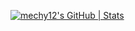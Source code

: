 [![mechy12's GitHub | Stats](https://stats.quine.sh/mechy12/github?theme=dark)](https://quine.sh?utm_source=widgets&utm_campaign=mechy12)
